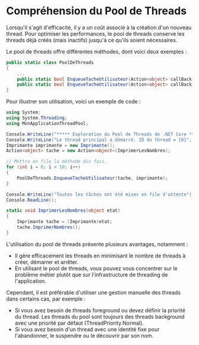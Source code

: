 # Compréhension du Pool de Threads

Lorsqu'il s'agit d'efficacité, il y a un coût associé à la création d'un nouveau thread. Pour optimiser les performances, le pool de threads conserve les threads déjà créés (mais inactifs) jusqu'à ce qu'ils soient nécessaires.

Le pool de threads offre différentes méthodes, dont voici deux exemples :

```csharp
public static class PoolDeThreads
{
    ...
    public static bool EnqueueTacheUtilisateur(Action<object> callBack);
    public static bool EnqueueTacheUtilisateur(Action<object> callBack, object state);
}
```

Pour illustrer son utilisation, voici un exemple de code :

```csharp
using System;
using System.Threading;
using MonApplicationThreadPool;

Console.WriteLine("***** Exploration du Pool de Threads de .NET Core *****\n");
Console.WriteLine("Le thread principal a démarré. ID du thread = {0}", Thread.CurrentThread.ManagedThreadId);
Imprimante imprimante = new Imprimante();
Action<object> tache = new Action<object>(ImprimerLesNombres);

// Mettre en file la méthode dix fois.
for (int i = 0; i < 10; i++)
{
    PoolDeThreads.EnqueueTacheUtilisateur(tache, imprimante);
}

Console.WriteLine("Toutes les tâches ont été mises en file d'attente");
Console.ReadLine();

static void ImprimerLesNombres(object etat)
{
    Imprimante tache = (Imprimante)etat;
    tache.ImprimerNombres();
}
```

L'utilisation du pool de threads présente plusieurs avantages, notamment :

- Il gère efficacement les threads en minimisant le nombre de threads à créer, démarrer et arrêter.
- En utilisant le pool de threads, vous pouvez vous concentrer sur le problème métier plutôt que sur l'infrastructure de threading de l'application.

Cependant, il est préférable d'utiliser une gestion manuelle des threads dans certains cas, par exemple :

- Si vous avez besoin de threads foreground ou devez définir la priorité du thread. Les threads du pool sont toujours des threads background avec une priorité par défaut (ThreadPriority.Normal).
- Si vous avez besoin d'un thread avec une identité fixe pour l'abandonner, le suspendre ou le découvrir par son nom.